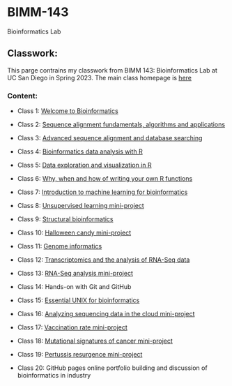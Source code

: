 # BIMM-143
Bioinformatics Lab

## Classwork: 

This parge contrains my classwork from BIMM 143: Bioinformatics Lab at UC San Diego in Spring 2023. The main class homepage is [here](https://marcos-diazg.github.io/BIMM143_SP23/)

### Content:

- Class 1: [Welcome to Bioinformatics](https://github.com/Jessicadv27/BIMM-143/tree/main/class01)

- Class 2: [Sequence alignment fundamentals, algorithms and applications](https://github.com/Jessicadv27/BIMM-143/tree/main/class02)


- Class 3: [Advanced sequence alignment and database searching](https://github.com/Jessicadv27/BIMM-143/tree/main/class03)


- Class 4: [Bioinformatics data analysis with R](https://github.com/Jessicadv27/BIMM-143/tree/main/class04)


- Class 5: [Data exploration and visualization in R](https://github.com/Jessicadv27/BIMM-143/tree/main/class05)


- Class 6: [Why, when and how of writing your own R functions](https://github.com/Jessicadv27/BIMM-143/tree/main/class06)


- Class 7: [Introduction to machine learning for bioinformatics](https://github.com/Jessicadv27/BIMM-143/tree/main/class07)


- Class 8: [Unsupervised learning mini-project](https://github.com/Jessicadv27/BIMM-143/tree/main/class08)


- Class 9: [Structural bioinformatics](https://github.com/Jessicadv27/BIMM-143/tree/main/class09)


- Class 10: [Halloween candy mini-project](https://github.com/Jessicadv27/BIMM-143/tree/main/class10)


- Class 11: [Genome informatics](https://github.com/Jessicadv27/BIMM-143/tree/main/class11)


- Class 12: [Transcriptomics and the analysis of RNA-Seq data](https://github.com/Jessicadv27/BIMM-143/tree/main/class12)


- Class 13: [RNA-Seq analysis mini-project](https://github.com/Jessicadv27/BIMM-143/tree/main/class13)


- Class 14: Hands-on with Git and GitHub


- Class 15: [Essential UNIX for bioinformatics](https://github.com/Jessicadv27/BIMM-143/tree/main/class15)


- Class 16: [Analyzing sequencing data in the cloud mini-project](https://github.com/Jessicadv27/BIMM-143/tree/main/class16)


- Class 17: [Vaccination rate mini-project](https://github.com/Jessicadv27/BIMM-143/tree/main/class17)


- Class 18: [Mutational signatures of cancer mini-project](https://github.com/Jessicadv27/BIMM-143/tree/main/class18)


- Class 19: [Pertussis resurgence mini-project](https://github.com/Jessicadv27/BIMM-143/tree/main/class19)


- Class 20: GitHub pages online portfolio building and discussion of bioinformatics in industry

